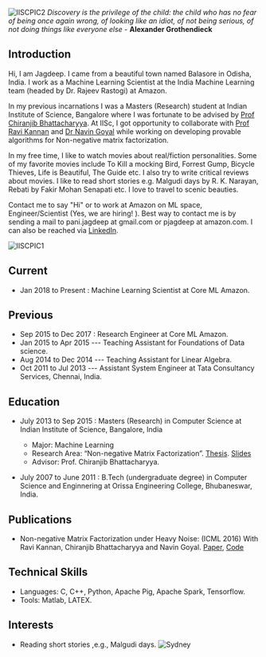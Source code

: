![IISCPIC2](https://jagdeeppani.github.io/iiscPic2.jpg)
 _Discovery is the privilege of the child: the child who has no fear of being once again wrong, of looking like an idiot, of not being serious, of not doing things like everyone else_ - **Alexander Grothendieck**

## [](#header-1)Introduction
Hi, I am Jagdeep. I came from a beautiful town named Balasore in Odisha, India. I work as a Machine Learning Scientist at the India Machine Learning team (headed by Dr. Rajeev Rastogi) at Amazon. 

In my previous incarnations I was a Masters (Research) student at Indian Institute of Science, Bangalore where I was fortunate to be advised by [Prof Chiranjib Bhattacharyya](http://drona.csa.iisc.ernet.in/%7Echiru/). At IISc, I got opportunity to collaborate with [Prof Ravi Kannan](https://en.wikipedia.org/wiki/Ravindran_Kannan) and [Dr Navin Goyal](https://www.microsoft.com/en-us/research/people/navingo/) while working on developing provable algorithms for Non-negative matrix factorization.

In my free time, I like to watch movies about real/fiction personalities. Some of my favorite movies include To Kill a mocking Bird, Forrest Gump, Bicycle Thieves, Life is Beautiful, The Guide etc. I also try to write critical reviews about movies. 
I like to read short stories e.g. Malgudi days by R. K. Narayan, Rebati by Fakir Mohan Senapati etc. I love to travel to scenic beauties.

Contact me to say "Hi" or to work at Amazon on ML space, Engineer/Scientist (Yes, we are hiring! ). Best way to contact me is by sending a mail to pani.jagdeep at gmail.com or pjagdeep at amazon.com. I can also be reached via [LinkedIn](https://in.linkedin.com/in/jagdeep-pani-b3941a92). 

![IISCPIC1](https://jagdeeppani.github.io/iiscPic1.jpg "IISC PICTURE 1")


## [](#header-1)Current
*   Jan 2018 to Present  : Machine Learning Scientist at Core ML Amazon.

## [](#header-2)Previous
*   Sep 2015 to Dec 2017 : Research Engineer at Core ML Amazon.
*   Jan 2015 to Apr 2015 --- Teaching Assistant for Foundations of Data science.
*   Aug 2014 to Dec 2014 --- Teaching Assistant for Linear Algebra. 
*   Oct 2011 to Jul 2013 --- Assistant System Engineer at Tata Consultancy Services, Chennai, India.


## [](#header-3)Education

- July 2013 to Sep 2015 :  Masters (Research) in Computer Science at Indian Institute of Science, Bangalore, India 
  - Major: Machine Learning
  - Research Area: “Non-negative Matrix Factorization”. [Thesis](https://www.dropbox.com/s/aqbknadpvnxhyo8/thesis_jagdeep_v2.pdf?dl=0). [Slides](https://www.dropbox.com/s/7i3qimafbtjynvz/TSVDNMF-slide-full.pdf?dl=0)
  - Advisor: Prof. Chiranjib Bhattacharyya.
    
- July 2007 to June 2011 :  B.Tech (undergraduate degree) in Computer Science and Enginnering at Orissa Engineering College, Bhubaneswar, India.


## [](#header-4)Publications

*   Non-negative Matrix Factorization under Heavy Noise: (ICML 2016) With Ravi Kannan, Chiranjib Bhattacharyya and Navin Goyal. [Paper](http://proceedings.mlr.press/v48/bhattacharya16.pdf), [Code](https://github.com/jagdeeppani/TSVDNMF)

## [](#header-5)Technical Skills
*   Languages: C, C++, Python, Apache Pig, Apache Spark, Tensorflow.
*   Tools: Matlab, LATEX.

## [](#header-5)Interests
*   Reading short stories ,e.g., Malgudi days. 
![Sydney](https://jagdeeppani.github.io/DSC_0735.JPG "Me at Sydney")
